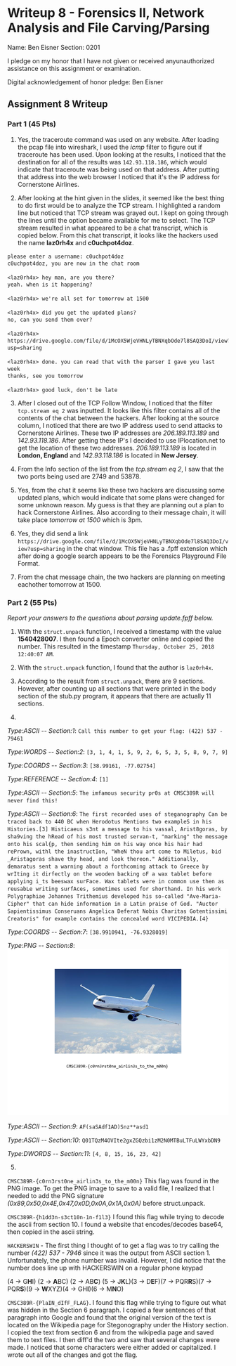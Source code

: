 Writeup 8 - Forensics II, Network Analysis and File Carving/Parsing
=====

Name: Ben Eisner
Section: 0201

I pledge on my honor that I have not given or received anyunauthorized assistance on this assignment or examination.

Digital acknowledgement of honor pledge: Ben Eisner

## Assignment 8 Writeup

### Part 1 (45 Pts)

1. Yes, the traceroute command was used on any website. After loading the pcap file into wireshark, I used the *icmp* filter to figure out if traceroute has been used. Upon looking at the results, I noticed that the destination for all of the results was `142.93.118.186`, which would indicate that traceroute was being used on that address. After putting that address into the web browser I noticed that it's the IP address for Cornerstone Airlines.

2. After looking at the hint given in the slides, it seemed like the best thing to do first would be to analyze the TCP stream. I highlighted a random line but noticed that TCP stream was grayed out. I kept on going through the lines until the option became available for me to select. The TCP stream resulted in what appeared to be a chat transcript, which is copied below.
From this chat transcript, it looks like the hackers used the name **laz0rh4x** and **c0uchpot4doz**.


```
please enter a username: c0uchpot4doz
c0uchpot4doz, you are now in the chat room

<laz0rh4x> hey man, are you there?
yeah. when is it happening?

<laz0rh4x> we're all set for tomorrow at 1500

<laz0rh4x> did you get the updated plans?
no, can you send them over?

<laz0rh4x> https://drive.google.com/file/d/1McOX5WjeVHNLyTBNXqbOde7l8SAQ3DoI/view?usp=sharing

<laz0rh4x> done. you can read that with the parser I gave you last week
thanks, see you tomorrow

<laz0rh4x> good luck, don't be late
```  
3. After I closed out of the TCP Follow Window, I noticed that the filter `tcp.stream eq 2` was inputted. It looks like this filter contains all of the contents of the chat between the hackers. After looking at the source column, I noticed that there are two IP address used to send attacks to Cornerstone Airlines. These two IP addresses are *206.189.113.189* and *142.93.118.186*. After getting these IP's I decided to use IPlocation.net to get the location of these two addresses. *206.189.113.189* is located in **London, England** and *142.93.118.186* is located in **New Jersey**.

4. From the Info section of the list from the *tcp.stream eq 2*, I saw that the two ports being used are 2749 and 53878.

5. Yes, from the chat it seems like these two hackers are discussing some updated plans, which would indicate that some plans were changed for some unknown reason. My guess is that they are planning out a plan to hack Cornerstone Airlines. Also according to their message chain, it will take place *tomorrow at 1500* which is 3pm.

6. Yes, they did send a link `https://drive.google.com/file/d/1McOX5WjeVHNLyTBNXqbOde7l8SAQ3DoI/view?usp=sharing` in the chat window. This file has a .fpff extension which after doing a google search appears to be the Forensics Playground File Format.


7. From the chat message chain, the two hackers are planning on meeting eachother tomorrow at 1500.

### Part 2 (55 Pts)

*Report your answers to the questions about parsing update.fpff below.*
1. With the `struct.unpack` function, I received a timestamp with the value **1540428007**. I then found a Epoch converter online and copied the number. This resulted in the timestamp `Thursday, October 25, 2018 12:40:07 AM`.

2. With the `struct.unpack` function, I found that the author is `laz0rh4x`.

3. According to the result from `struct.unpack`, there are 9 sections. However, after counting up all sections that were printed in the body section of the stub.py program, it appears that there are actually 11 sections.

4.

*Type:ASCII -- Section:1*:
 `Call this number to get your flag: (422) 537 - 79461`

*Type:WORDS -- Section:2*:
 `[3, 1, 4, 1, 5, 9, 2, 6, 5, 3, 5, 8, 9, 7, 9]`

*Type:COORDS -- Section:3*:
`[38.99161, -77.02754]`

*Type:REFERENCE -- Section:4*:
`[1]`

*Type:ASCII -- Section:5*:
`The imfamous security pr0s at CMSC389R will never find this!`

*Type:ASCII -- Section:6*:
`The first recorded uses of steganography Can be traced back to 440 BC when Herodotus Mentions two exampleS in his Histories.[3] Histicaeus s3nt a message to his vassal, Arist8goras, by sha9ving the hRead of his most trusted servan-t, "marking" the message onto his scal{p, then sending him on his way once his hair had rePrown, withl the inastructIon, "WheN thou art come to Miletus, bid _Aristagoras shave thy head, and look thereon." Additionally, demaratus sent a warning about a forthcoming attack to Greece by wrIting it dirfectly on the wooden backing oF a wax tablet before applying i_ts beeswax surFace. Wax tablets were in common use then as reusabLe writing surfAces, sometimes used for shorthand. In his work Polygraphiae Johannes Trithemius developed his so-called "Ave-Maria-Cipher" that can hide information in a Latin praise of God. "Auctor Sapientissimus Conseruans Angelica Deferat Nobis Charitas Gotentissimi Creatoris" for example contains the concealed word VICIPEDIA.[4}`

*Type:COORDS -- Section:7*:
`[38.9910941, -76.9328019]`

*Type:PNG -- Section:8*:
![alt text](https://raw.githubusercontent.com/Ben624/389Rfall18/master/week/8/writeup/output.png "Output")

*Type:ASCII -- Section:9*:
`AF(saSAdf1AD)Snz**asd1`

*Type:ASCII -- Section:10*:
`Q01TQzM4OVIte2gxZGQzbi1zM2N0MTBuLTFuLWYxbDN9`

*Type:DWORDS -- Section:11*:
`[4, 8, 15, 16, 23, 42]`

5.


`CMSC389R-{c0rn3rst0ne_airlin3s_to_the_m00n}` This flag was found in the PNG image. To get the PNG image to save to a valid file, I realized that I needed to add the PNG signature *(0x89,0x50,0x4E,0x47,0x0D,0x0A,0x1A,0x0A)* before struct.unpack.

`CMSC389R-{h1dd3n-s3ct10n-1n-f1l3}` I found this flag while trying to decode the ascii from section 10. I found a website that encodes/decodes base64, then copied in the ascii string.

`HACKERSWIN` - The first thing I thought of to get a flag was to try calling the number *(422) 537 - 7946* since it was the output from ASCII section 1. Unfortunately, the phone number was invalid. However, I did notice that the number does line up with HACKERSWIN on a regular phone keypad

(4 -> G**H**I) (2 -> **A**BC) (2 -> AB**C**) (5 -> J**K**L)(3 -> D**E**F)(7 -> PQR**R**S)(7 -> PQR**S**)(9 -> **W**XYZ)(4 -> GH**I**)(6 -> M**N**O)

`CMSC389R-{PlaIN_dIfF_FLAG}`. I found this flag while trying to figure out what was hidden in the Section 6 paragraph. I copied a few sentences of that paragraph into Google and found that the original version of the text is located on the Wikipedia page for Stegonography under the History section. I copied the text from section 6 and from the wikipedia page and saved them to text files. I then diff'd the two and saw that several changes were made. I noticed that some characters were either added or capitalized. I wrote out all of the changes and got the flag.  
